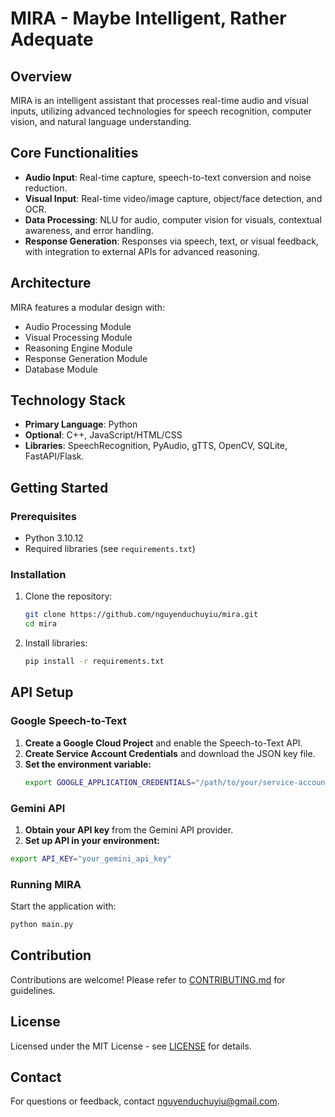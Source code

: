 # MIRA - Maybe Intelligent, Rather Adequate

## Overview
MIRA is an intelligent assistant that processes real-time audio and visual inputs, utilizing advanced technologies for speech recognition, computer vision, and natural language understanding.

## Core Functionalities
- **Audio Input**: Real-time capture, speech-to-text conversion and noise reduction.
- **Visual Input**: Real-time video/image capture, object/face detection, and OCR.
- **Data Processing**: NLU for audio, computer vision for visuals, contextual awareness, and error handling.
- **Response Generation**: Responses via speech, text, or visual feedback, with integration to external APIs for advanced reasoning.

## Architecture
MIRA features a modular design with:
- Audio Processing Module
- Visual Processing Module
- Reasoning Engine Module
- Response Generation Module
- Database Module

## Technology Stack
- **Primary Language**: Python
- **Optional**: C++, JavaScript/HTML/CSS
- **Libraries**: SpeechRecognition, PyAudio, gTTS, OpenCV, SQLite, FastAPI/Flask.

## Getting Started
### Prerequisites
- Python 3.10.12
- Required libraries (see `requirements.txt`)

### Installation
1. Clone the repository:
   ```bash
   git clone https://github.com/nguyenduchuyiu/mira.git
   cd mira
   ```

2. Install libraries:
   ```bash
   pip install -r requirements.txt
   ```
## API Setup

### Google Speech-to-Text
1. **Create a Google Cloud Project** and enable the Speech-to-Text API.
2. **Create Service Account Credentials** and download the JSON key file.
3. **Set the environment variable:**
   ```bash
   export GOOGLE_APPLICATION_CREDENTIALS="/path/to/your/service-account-file.json"
   ```

### Gemini API
1. **Obtain your API key** from the Gemini API provider.
2. **Set up API in your environment:**
  ```bash
  export API_KEY="your_gemini_api_key"
  ```

### Running MIRA
Start the application with:
```bash
python main.py
```

## Contribution
Contributions are welcome! Please refer to [CONTRIBUTING.md](CONTRIBUTING.md) for guidelines.

## License
Licensed under the MIT License - see [LICENSE](LICENSE) for details.

## Contact
For questions or feedback, contact [nguyenduchuyiu@gmail.com](mailto:nguyenduchuyiu@gmail.com).
